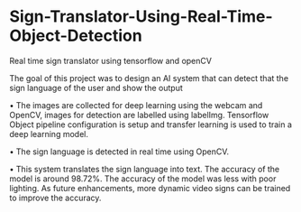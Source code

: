# Sign-Translator-Using-Real-Time-Object-Detection
Real time sign translator using tensorflow and openCV

The goal of this project was to design an AI system that can detect that the sign language of the user and show the output

•	The images are collected for deep learning using the webcam and OpenCV, images for detection are labelled using labelImg. Tensorflow Object pipeline configuration is setup and transfer learning is used to train a deep learning model.

•	The sign language is detected in real time using OpenCV.

•	This system translates the sign language into text. The accuracy of the model is around 98.72%. The accuracy of the model was less with poor lighting. As future enhancements, more dynamic video signs can be trained to improve the accuracy.

